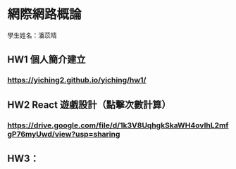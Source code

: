 # 網際網路概論
學生姓名：潘苡晴

## HW1 個人簡介建立
### https://yiching2.github.io/yiching/hw1/
## HW2 React 遊戲設計（點擊次數計算）
### https://drive.google.com/file/d/1k3V8UqhgkSkaWH4ovIhL2mfgP76myUwd/view?usp=sharing
## HW3：

